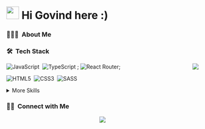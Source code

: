 <h1><img src="https://raw.githubusercontent.com/vitasha10/vitasha10/main/assets/Hand%20Wave.gif" width="33"/> Hi Govind here :)</h1>

### 👨🏻‍💻 &nbsp;About Me

### 🛠 &nbsp;Tech Stack
<img src="https://raw.githubusercontent.com/vitasha10/vitasha10/master/assets/Night-Coding.gif" align="right"/>

![JavaScript](https://img.shields.io/badge/javascript-%23323330.svg?style=flat&logo=javascript&logoColor=%23F7DF1E)&nbsp;
![TypeScript](https://img.shields.io/badge/typescript-%23007ACC.svg?style=flat&logo=typescript&logoColor=white)&nbsp;;
![React Router](https://img.shields.io/badge/React_Router-CA4245?style=flat&logo=react-router&logoColor=white);

![HTML5](https://img.shields.io/badge/html5-%23E34F26.svg?style=flat&logo=html5&logoColor=white)&nbsp;
![CSS3](https://img.shields.io/badge/css3-%231572B6.svg?style=flat&logo=css3&logoColor=white)&nbsp;
![SASS](https://img.shields.io/badge/SASS-hotpink.svg?style=flat&logo=SASS&logoColor=white)&nbsp;
<details>
<summary>More Skills</summary>

![Figma](https://img.shields.io/badge/figma-%23F24E1E.svg?style=flat&logo=figma&logoColor=white)&nbsp;
![Visual Studio Code](https://img.shields.io/badge/Visual%20Studio%20Code-0078d7.svg?style=flat&logo=visual-studio-code&logoColor=white)&nbsp;
![Docker](https://img.shields.io/badge/docker-%230db7ed.svg?style=flat&logo=docker&logoColor=white)&nbsp;
![Git](https://img.shields.io/badge/git-%23F05033.svg?style=flat&logo=git&logoColor=white)&nbsp;
![GitHub](https://img.shields.io/badge/github-%23121011.svg?style=flat&logo=github&logoColor=white)
![Nginx](https://img.shields.io/badge/nginx-%23009639.svg?style=flat&logo=nginx&logoColor=white)&nbsp;

</details>


### 🤝🏻 &nbsp;Connect with Me

<p align="center">
<a href="https://www.linkedin.com/in/govind-singh-thakur-63441928/"><img src="https://www.flaticon.com/free-icon/linkedin_174857"></a>
</p>
